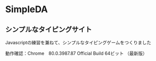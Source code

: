 # SimpleDA
## シンプルなタイピングサイト

Javascriptの練習を兼ねて、シンプルなタイピングゲームをつくりました




動作確認：Chrome　80.0.3987.87 Official Build 64ビット （最新版）
